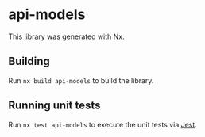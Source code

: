 # api-models

This library was generated with [Nx](https://nx.dev).

## Building

Run `nx build api-models` to build the library.

## Running unit tests

Run `nx test api-models` to execute the unit tests via [Jest](https://jestjs.io).
